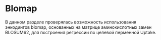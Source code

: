 <h1>Blomap</h1>
В данном разделе проверялась возможность использования энкодингов blomap, основанных на матрице аминокислотных замен BLOSUM62, для построения регрессии по целевой перменной Uptake. 

